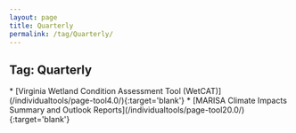 ```yaml
---
layout: page
title: Quarterly
permalink: /tag/Quarterly/
---
```

<h2>Tag: Quarterly</h2>
* [Virginia Wetland Condition Assessment Tool (WetCAT)](/individualtools/page-tool4.0/){:target='blank'}
* [MARISA Climate Impacts Summary and Outlook Reports](/individualtools/page-tool20.0/){:target='blank'}
